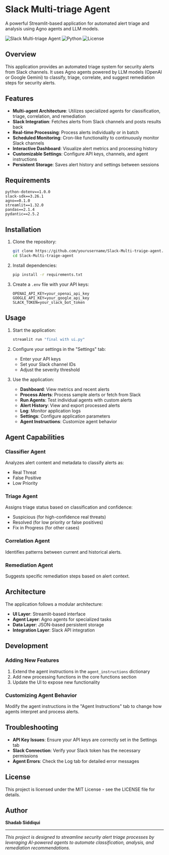 # Slack Multi-triage Agent

A powerful Streamlit-based application for automated alert triage and analysis using Agno agents and LLM models.

![Slack Multi-triage Agent](https://img.shields.io/badge/version-1.0.0-blue)
![Python](https://img.shields.io/badge/python-3.8%2B-blue)
![License](https://img.shields.io/badge/license-MIT-green)

## Overview

This application provides an automated triage system for security alerts from Slack channels. It uses Agno agents powered by LLM models (OpenAI or Google Gemini) to classify, triage, correlate, and suggest remediation steps for security alerts.

## Features

- **Multi-agent Architecture**: Utilizes specialized agents for classification, triage, correlation, and remediation
- **Slack Integration**: Fetches alerts from Slack channels and posts results back
- **Real-time Processing**: Process alerts individually or in batch
- **Scheduled Monitoring**: Cron-like functionality to continuously monitor Slack channels
- **Interactive Dashboard**: Visualize alert metrics and processing history
- **Customizable Settings**: Configure API keys, channels, and agent instructions
- **Persistent Storage**: Saves alert history and settings between sessions

## Requirements

```
python-dotenv==1.0.0
slack-sdk==3.26.1
agno==0.1.0
streamlit==1.32.0
pandas==2.1.4
pydantic==2.5.2
```

## Installation

1. Clone the repository:
   ```bash
   git clone https://github.com/yourusername/Slack-Multi-traige-agent.git
   cd Slack-Multi-traige-agent
   ```

2. Install dependencies:
   ```bash
   pip install -r requirements.txt
   ```

3. Create a `.env` file with your API keys:
   ```
   OPENAI_API_KEY=your_openai_api_key
   GOOGLE_API_KEY=your_google_api_key
   SLACK_TOKEN=your_slack_bot_token
   ```

## Usage

1. Start the application:
   ```bash
   streamlit run "final with ui.py"
   ```

2. Configure your settings in the "Settings" tab:
   - Enter your API keys
   - Set your Slack channel IDs
   - Adjust the severity threshold

3. Use the application:
   - **Dashboard**: View metrics and recent alerts
   - **Process Alerts**: Process sample alerts or fetch from Slack
   - **Run Agents**: Test individual agents with custom alerts
   - **Alert History**: View and export processed alerts
   - **Log**: Monitor application logs
   - **Settings**: Configure application parameters
   - **Agent Instructions**: Customize agent behavior

## Agent Capabilities

### Classifier Agent
Analyzes alert content and metadata to classify alerts as:
- Real Threat
- False Positive
- Low Priority

### Triage Agent
Assigns triage status based on classification and confidence:
- Suspicious (for high-confidence real threats)
- Resolved (for low priority or false positives)
- Fix in Progress (for other cases)

### Correlation Agent
Identifies patterns between current and historical alerts.

### Remediation Agent
Suggests specific remediation steps based on alert context.

## Architecture

The application follows a modular architecture:
- **UI Layer**: Streamlit-based interface
- **Agent Layer**: Agno agents for specialized tasks
- **Data Layer**: JSON-based persistent storage
- **Integration Layer**: Slack API integration

## Development

### Adding New Features

1. Extend the agent instructions in the `agent_instructions` dictionary
2. Add new processing functions in the core functions section
3. Update the UI to expose new functionality

### Customizing Agent Behavior

Modify the agent instructions in the "Agent Instructions" tab to change how agents interpret and process alerts.

## Troubleshooting

- **API Key Issues**: Ensure your API keys are correctly set in the Settings tab
- **Slack Connection**: Verify your Slack token has the necessary permissions
- **Agent Errors**: Check the Log tab for detailed error messages

## License

This project is licensed under the MIT License - see the LICENSE file for details.

## Author

**Shadab Siddiqui**

---

*This project is designed to streamline security alert triage processes by leveraging AI-powered agents to automate classification, analysis, and remediation recommendations.* 